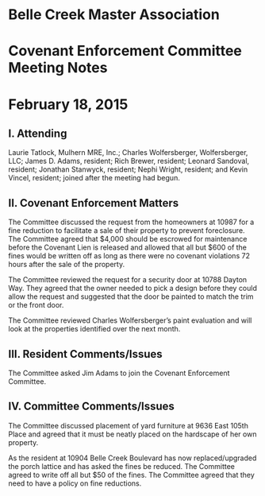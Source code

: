 # Belle Creek Master Association
# Covenant Enforcement Committee Meeting Notes
# February 18, 2015

## I. Attending
Laurie Tatlock, Mulhern MRE, Inc.; Charles Wolfersberger, Wolfersberger, LLC; James D. Adams, resident; Rich Brewer, resident; Leonard Sandoval, resident; Jonathan Stanwyck, resident; Nephi Wright, resident; and Kevin Vincel, resident; joined after the meeting had begun.

## II. Covenant Enforcement Matters
The Committee discussed the request from the homeowners at 10987 for a fine reduction to facilitate a sale of their property to prevent foreclosure.  The Committee agreed that $4,000 should be escrowed for maintenance before the Covenant Lien is released and allowed that all but $600 of the fines would be written off as long as there were no covenant violations 72 hours after the sale of the property.  

The Committee reviewed the request for a security door at 10788 Dayton Way.  They agreed that the owner needed to pick a design before they could allow the request and suggested that the door be painted to match the trim or the front door.

The Committee reviewed Charles Wolfersberger’s paint evaluation and will look at the properties identified over the next month.

## III. Resident Comments/Issues
The Committee asked Jim Adams to join the Covenant Enforcement Committee.  

## IV. Committee Comments/Issues
The Committee discussed placement of yard furniture at 9636 East 105th Place and agreed that it must be neatly placed on the hardscape of her own property.

As the resident at 10904 Belle Creek Boulevard has now replaced/upgraded the porch lattice and has asked the fines be reduced.  The Committee agreed to write off all but $50 of the fines.  The Committee agreed that they need to have a policy on fine reductions.  

